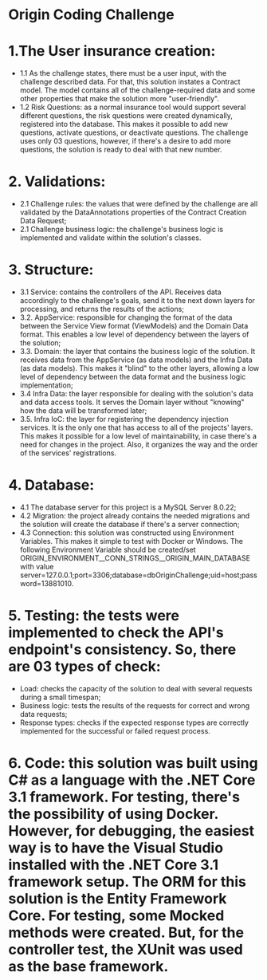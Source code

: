 # Origin Coding Challenge

# 1.The User insurance creation:
* 1.1 As the challenge states, there must be a user input, with the challenge described data. For that, this solution instates a Contract model. The model contains all of the challenge-required data and some other properties that make the solution more "user-friendly".
* 1.2 Risk Questions: as a normal insurance tool would support several different questions, the risk questions were created dynamically, registered into the database. This makes it possible to add new questions, activate questions, or deactivate questions. The challenge uses only 03 questions, however, if there's a desire to add more questions, the solution is ready to deal with that new number.

# 2. Validations:
* 2.1 Challenge rules: the values that were defined by the challenge are all validated by the DataAnnotations properties of the Contract Creation Data Request;
* 2.1 Challenge business logic: the challenge's business logic is implemented and validate within the solution's classes.

# 3. Structure:
* 3.1 Service: contains the controllers of the API. Receives data accordingly to the challenge's goals, send it to the next down layers for processing, and returns the results of the actions;
* 3.2. AppService: responsible for changing the format of the data between the Service View format (ViewModels) and the Domain Data format. This enables a low level of dependency between the layers of the solution;
* 3.3. Domain: the layer that contains the business logic of the solution. It receives data from the AppService (as data models) and the Infra Data (as data models). This makes it "blind" to the other layers, allowing a low level of dependency between the data format and the business logic implementation;
* 3.4 Infra Data: the layer responsible for dealing with the solution's data and data access tools. It serves the Domain layer without "knowing" how the data will be transformed later;
* 3.5. Infra IoC: the layer for registering the dependency injection services. It is the only one that has access to all of the projects' layers. This makes it possible for a low level of maintainability, in case there's a need for changes in the project. Also, it organizes the way and the order of the services' registrations.

# 4. Database:
* 4.1 The database server for this project is a MySQL Server 8.0.22;
* 4.2 Migration: the project already contains the needed migrations and the solution will create the database if there's a server connection;
* 4.3 Connection: this solution was constructed using Environment Variables. This makes it simple to test with Docker or Windows. The following Environment Variable should be created/set
ORIGIN_ENVIRONMENT__CONN_STRINGS__ORIGIN_MAIN_DATABASE
with value
server=127.0.0.1;port=3306;database=dbOriginChallenge;uid=host;password=13881010.

# 5. Testing: the tests were implemented to check the API's endpoint's consistency. So, there are 03 types of check:
* Load: checks the capacity of the solution to deal with several requests during a small timespan;
* Business logic: tests the results of the requests for correct and wrong data requests;
* Response types: checks if the expected response types are correctly implemented for the successful or failed request process.

# 6. Code: this solution was built using C# as a language with the .NET Core 3.1 framework. For testing, there's the possibility of using Docker. However, for debugging, the easiest way is to have the Visual Studio installed with the .NET Core 3.1 framework setup. The ORM for this solution is the Entity Framework Core. For testing, some Mocked methods were created. But, for the controller test, the XUnit was used as the base framework.

